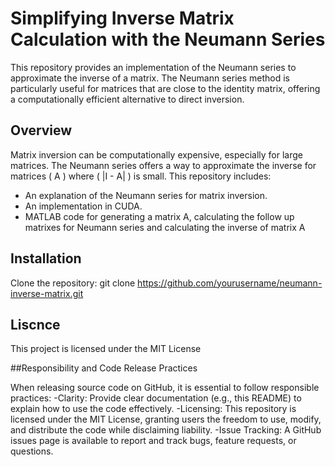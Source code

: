 # Simplifying Inverse Matrix Calculation with the Neumann Series

This repository provides an implementation of the Neumann series to approximate the inverse of a matrix.
The Neumann series method is particularly useful for matrices that are close to the identity matrix, offering a computationally efficient alternative to direct inversion.

## Overview

Matrix inversion can be computationally expensive, especially for large matrices.
The Neumann series offers a way to approximate the inverse for matrices \( A \) where \( \|I - A\| \) is small. This repository includes:
- An explanation of the Neumann series for matrix inversion.
- An implementation in CUDA.
- MATLAB code for generating a matrix A, calculating the follow up matrixes for Neumann series and calculating the inverse of matrix A

## Installation

Clone the repository:
git clone https://github.com/yourusername/neumann-inverse-matrix.git

## Liscnce

This project is licensed under the MIT License

##Responsibility and Code Release Practices

When releasing source code on GitHub, it is essential to follow responsible practices:
-Clarity: Provide clear documentation (e.g., this README) to explain how to use the code effectively.
-Licensing: This repository is licensed under the MIT License, granting users the freedom to use, modify, and distribute the code while disclaiming liability.
-Issue Tracking: A GitHub issues page is available to report and track bugs, feature requests, or questions.
